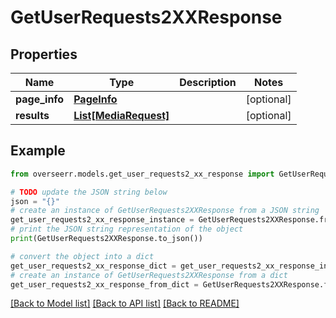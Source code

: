 # GetUserRequests2XXResponse


## Properties

Name | Type | Description | Notes
------------ | ------------- | ------------- | -------------
**page_info** | [**PageInfo**](PageInfo.md) |  | [optional] 
**results** | [**List[MediaRequest]**](MediaRequest.md) |  | [optional] 

## Example

```python
from overseerr.models.get_user_requests2_xx_response import GetUserRequests2XXResponse

# TODO update the JSON string below
json = "{}"
# create an instance of GetUserRequests2XXResponse from a JSON string
get_user_requests2_xx_response_instance = GetUserRequests2XXResponse.from_json(json)
# print the JSON string representation of the object
print(GetUserRequests2XXResponse.to_json())

# convert the object into a dict
get_user_requests2_xx_response_dict = get_user_requests2_xx_response_instance.to_dict()
# create an instance of GetUserRequests2XXResponse from a dict
get_user_requests2_xx_response_from_dict = GetUserRequests2XXResponse.from_dict(get_user_requests2_xx_response_dict)
```
[[Back to Model list]](../README.md#documentation-for-models) [[Back to API list]](../README.md#documentation-for-api-endpoints) [[Back to README]](../README.md)


